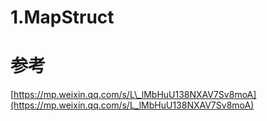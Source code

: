 # 1.MapStruct

# 参考

[https://mp.weixin.qq.com/s/L\_lMbHuU138NXAV7Sv8moA](https://mp.weixin.qq.com/s/L_lMbHuU138NXAV7Sv8moA)

